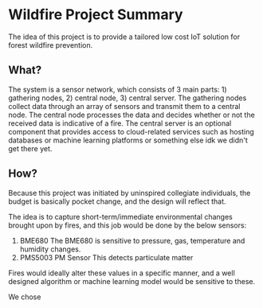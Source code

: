 # Wildfire Project Summary
The idea of this project is to provide a tailored low cost IoT solution for forest wildfire prevention. 
## What?
The system is a sensor network, which consists of 3 main parts: 1) gathering nodes, 2) central node, 3) central server.
The gathering nodes collect data through an array of sensors and transmit them to a central node. The central node processes the data and decides whether or not the received data is indicative of a fire. The central server is an optional component that provides access to cloud-related services such as hosting databases or machine learning platforms or something else idk we didn't get there yet. 

## How?

Because this project was initiated by uninspired collegiate individuals, the budget is basically pocket change, and the design will reflect that. 

The idea is to capture short-term/immediate environmental changes brought upon by fires, and this job would be done by the below sensors:
1) BME680
The BME680 is sensitive to pressure, gas, temperature and humidity changes.
2) PMS5003 PM Sensor
This detects particulate matter

Fires would ideally alter these values in a specific manner, and a well designed algorithm or machine learning model would be sensitive to these.

We chose 




